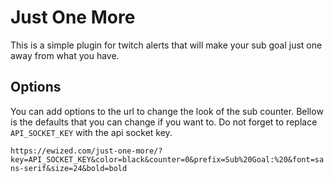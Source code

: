 # Just One More

This is a simple plugin for twitch alerts that will make your sub goal just one away from what you have.

## Options

You can add options to the url to change the look of the sub counter.
Bellow is the defaults that you can change if you want to.
Do not forget to replace `API_SOCKET_KEY` with the api socket key.

`https://ewized.com/just-one-more/?key=API_SOCKET_KEY&color=black&counter=0&prefix=Sub%20Goal:%20&font=sans-serif&size=24&bold=bold`
